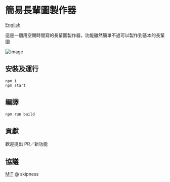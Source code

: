 # 簡易長輩圖製作器

[English](https://github.com/skipness/eldmeme/blob/master/README.en.md)

這是一個用空閑時間寫的長輩圖製作器，功能雖然簡單不過可以製作到基本的長輩圖

![image]([https://user-images.githubusercontent.com/8035517/70292380-168fe700-1819-11ea-9a79-83f41f97b2e8.png](https://raw.githubusercontent.com/jerryang76/eldmeme/master/sample.png))

## 安裝及運行

```console
npm i
npm start
```

## 編譯

```console
npm run build
```

## 貢獻

歡迎提出 PR／新功能


## 協議

[MIT](https://github.com/skipness/eldmeme/blob/master/LICENSE) @ skipness
